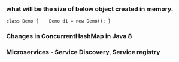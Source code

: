 
###  what will be the size of below object created in memory.  
```class Demo {    Demo d1 = new Demo(); } ```



### Changes in ConcurrentHashMap in Java 8

### Microservices - Service Discovery, Service registry
